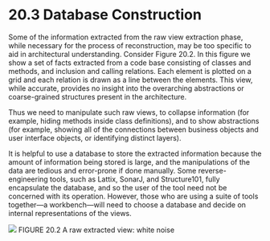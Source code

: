 20.3 Database Construction
===

Some of the information extracted from the raw view extraction phase, while necessary for the process of reconstruction, may be too specific to aid in architectural understanding. Consider Figure 20.2. In this figure we show a set of facts extracted from a code base consisting of classes and methods, and inclusion and calling relations. Each element is plotted on a grid and each relation is drawn as a line between the elements. This view, while accurate, provides no insight into the overarching abstractions or coarse-grained structures present in the architecture.

Thus we need to manipulate such raw views, to collapse information (for example, hiding methods inside class definitions), and to show abstractions (for example, showing all of the connections between business objects and user interface objects, or identifying distinct layers).

It is helpful to use a database to store the extracted information because the amount of information being stored is large, and the manipulations of the data are tedious and error-prone if done manually. Some reverse-engineering tools, such as Lattix, SonarJ, and Structure101, fully encapsulate the database, and so the user of the tool need not be concerned with its operation. However, those who are using a suite of tools together—a workbench—will need to choose a database and decide on internal representations of the views.

![](fig.20.2)
FIGURE 20.2 A raw extracted view: white noise
